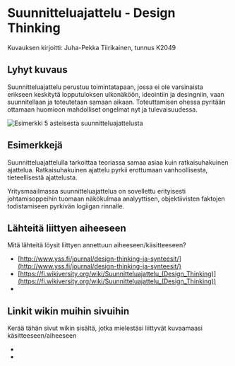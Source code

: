 # Suunnitteluajattelu - Design Thinking

Kuvauksen kirjoitti: Juha-Pekka Tiirikainen, tunnus K2049

## Lyhyt kuvaus

Suunnitteluajattelu perustuu toimintatapaan, jossa ei ole varsinaista erikseen keskitytä lopputuloksen ulkonäköön, ideointiin ja desingniin, vaan suunnitellaan ja toteutetaan samaan aikaan. Toteuttamisen ohessa pyritään ottamaan huomioon mahdolliset ongelmat nyt ja tulevaisuudessa. 


![Esimerkki 5 asteisesta suunnitteluajattelusta](https://public-media.interaction-design.org/images/ux-daily/5808b55608af6.jpg)

## Esimerkkejä

Suunnitteluajattelulla tarkoittaa teoriassa samaa asiaa kuin ratkaisuhakuinen ajattelua. Ratkaisuhakuinen ajattelu pyrkii erottumaan vanhoollisesta, tieteellisestä ajattelusta. 

Yritysmaailmassa suunnitteluajattelua on sovellettu erityisesti johtamisoppeihin tuomaan näkökulmaa analyyttisen, objektiivisten faktojen todistamiseen pyrkivän logiigan rinnalle.

## Lähteitä liittyen aiheeseen

Mitä lähteitä löysit liittyen annettuun aiheeseen/käsitteeseen?

* [http://www.yss.fi/journal/design-thinking-ja-synteesit/](http://www.yss.fi/journal/design-thinking-ja-synteesit/)
* [https://fi.wikiversity.org/wiki/Suunnitteluajattelu_(Design_Thinking)](https://fi.wikiversity.org/wiki/Suunnitteluajattelu_(Design_Thinking))
* []()


## Linkit wikin muihin sivuihin

Kerää tähän sivut wikin sisältä, jotka mielestäsi liittyvät kuvaamaasi käsitteeseen/aiheeseen

* []()
* []() 
